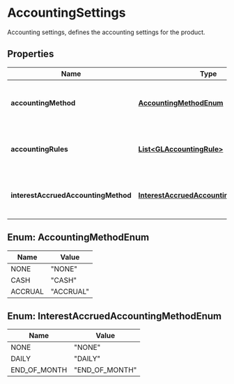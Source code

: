 

# AccountingSettings

Accounting settings, defines the accounting settings for the product.
## Properties

Name | Type | Description | Notes
------------ | ------------- | ------------- | -------------
**accountingMethod** | [**AccountingMethodEnum**](#AccountingMethodEnum) | A list of accounting rules for the product. | 
**accountingRules** | [**List&lt;GLAccountingRule&gt;**](GLAccountingRule.md) | A list of accounting rules for the product. |  [optional]
**interestAccruedAccountingMethod** | [**InterestAccruedAccountingMethodEnum**](#InterestAccruedAccountingMethodEnum) | A list of accounting rules for the product. |  [optional]



## Enum: AccountingMethodEnum

Name | Value
---- | -----
NONE | &quot;NONE&quot;
CASH | &quot;CASH&quot;
ACCRUAL | &quot;ACCRUAL&quot;



## Enum: InterestAccruedAccountingMethodEnum

Name | Value
---- | -----
NONE | &quot;NONE&quot;
DAILY | &quot;DAILY&quot;
END_OF_MONTH | &quot;END_OF_MONTH&quot;



